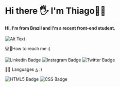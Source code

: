 # Hi there 🖐 I'm Thiago🙋‍♂️ # 
 #### Hi, I'm from Brazil and I'm a recent front-end student. ####
 ![Alt Text](https://media1.tenor.com/images/39828c7dab661d0a305b43744dd9745e/tenor.gif?itemid=8527799)
 
 💻📱How to reach me :)
 
 ![Linkedin Badge](https://img.shields.io/badge/LinkedIn-0077B5?style=for-the-badge&logo=linkedin&logoColor=white&link=https://www.linkedin.com/in/thiago-sousa-7b3b6320b/) ![Instagram Badge](https://img.shields.io/badge/Instagram-E4405F?style=for-the-badge&logo=instagram&logoColor=white&link=https://www.instagram.com/thiago.sousag/) ![Twitter Badge](https://img.shields.io/badge/Twitter-1DA1F2?style=for-the-badge&logo=twitter&logoColor=white&link=https://twitter.com/tth1agosousa/)
 
 
  👩‍💻  Languages  [🔝](https://github.com/alexandresanlim/Badges4-README.md-Profile#welcome-badges-4-readmemd-profile) :)
  
  ![HTML5 Badge](https://img.shields.io/badge/HTML5-E34F26?style=for-the-badge&logo=html5&logoColor=white)  ![CSS Badge](https://img.shields.io/badge/CSS3-1572B6?style=for-the-badge&logo=css3&logoColor=white)  

